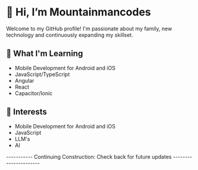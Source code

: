 # 👋 Hi, I’m Mountainmancodes

Welcome to my GitHub profile! I'm passionate about my family, new technology and continuously expanding my skillset.

## 🌱 What I'm Learning

- Mobile Development for Android and iOS
- JavaScript/TypeScript
- Angular
- React
- Capacitor/Ionic

## 👀 Interests
- Mobile Development for Android and iOS
- JavaScript
- LLM's
- AI

----------- Continuing Construction: Check back for future updates ----------------------

<!---
Mountainmancodes/Mountainmancodes is a ✨ special ✨ repository because its `README.md` (this file) appears on your GitHub profile.
You can click the Preview link to take a look at your changes.
--->
